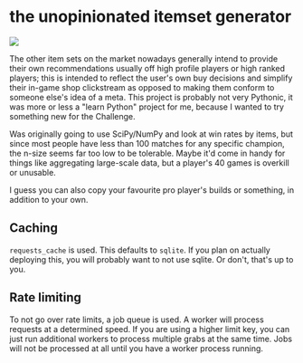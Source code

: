 # the unopinionated itemset generator

![](http://s10.postimg.org/4ut7ll3mx/Demo1.png)

The other item sets on the market nowadays generally intend to provide their own recommendations usually off high profile players or high ranked players; this is intended to reflect the user's own buy decisions and simplify their in-game shop clickstream as opposed to making them conform to someone else's idea of a meta. This project is probably not very Pythonic, it was more or less a "learn Python" project for me, because I wanted to try something new for the Challenge.

Was originally going to use SciPy/NumPy and look at win rates by items, but since most people have less than 100 matches for any specific champion, the n-size seems far too low to be tolerable. Maybe it'd come in handy for things like aggregating large-scale data, but a player's 40 games is overkill or unusable.

I guess you can also copy your favourite pro player's builds or something, in addition to your own. 

## Caching
`requests_cache` is used. This defaults to `sqlite`. If you plan on actually deploying this, you will probably want to not use sqlite.  Or don't, that's up to you.

## Rate limiting
To not go over rate limits, a job queue is used. A worker will process requests at a determined speed. If you are using a higher limit key, you can just run additional workers to process multiple grabs at the same time. Jobs will not be processed at all until you have a worker process running.

